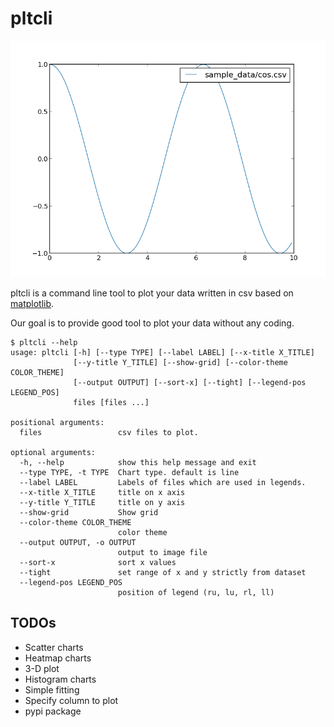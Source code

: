 # pltcli
![cos.png](../images/cos.png)

pltcli is a command line tool to plot your data written in csv based on [matplotlib](https://matplotlib.org).

Our goal is to provide good tool to plot your data without any coding.

```
$ pltcli --help
usage: pltcli [-h] [--type TYPE] [--label LABEL] [--x-title X_TITLE]
              [--y-title Y_TITLE] [--show-grid] [--color-theme COLOR_THEME]
              [--output OUTPUT] [--sort-x] [--tight] [--legend-pos LEGEND_POS]
              files [files ...]

positional arguments:
  files                 csv files to plot.

optional arguments:
  -h, --help            show this help message and exit
  --type TYPE, -t TYPE  Chart type. default is line
  --label LABEL         Labels of files which are used in legends.
  --x-title X_TITLE     title on x axis
  --y-title Y_TITLE     title on y axis
  --show-grid           Show grid
  --color-theme COLOR_THEME
                        color theme
  --output OUTPUT, -o OUTPUT
                        output to image file
  --sort-x              sort x values
  --tight               set range of x and y strictly from dataset
  --legend-pos LEGEND_POS
                        position of legend (ru, lu, rl, ll)
```

## TODOs
* Scatter charts
* Heatmap charts
* 3-D plot
* Histogram charts
* Simple fitting
* Specify column to plot
* pypi package
